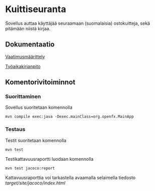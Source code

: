 # Kuittiseuranta

Sovellus auttaa käyttäjää seuraamaan (suomalaisia) ostokuitteja, sekä pitämään niistä kirjaa.

## Dokumentaatio

[Vaatimusmäärittely](./dokumentaatio/vaatimusmaarittely.md)

[Työaikakirjanpito](./dokumentaatio/tuntikirjanpito.md)

## Komentorivitoiminnot

### Suorittaminen

Sovellus suoritetaan komennolla

```
mvn compile exec:java -Dexec.mainClass=org.openfx.MainApp
```

### Testaus


Testit suoritetaan komennolla

```
mvn test
```

Testikattavuusraportti luodaan komennolla

```
mvn test jacoco:report
```

Kattavuusraporttia voi tarkastella avaamalla selaimella tiedosto _target/site/jacoco/index.html_
